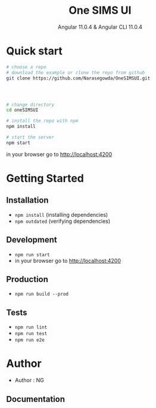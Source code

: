 <p align="center">
  <h1 align="center">One SIMS UI</h1>
  <p align="center">
    Angular 11.0.4 & Angular CLI 11.0.4
  </p>
</p>


# Quick start

```bash
# choose a repo
# download the example or clone the repo from github
git clone https://github.com/Narasegowda/OneSIMSUI.git




# change directory
cd oneSIMSUI

# install the repo with npm
npm install

# start the server
npm start

```
in your browser go to [http://localhost:4200](http://localhost:4200) 




# Getting Started


## Installation
* `npm install` (installing dependencies)
* `npm outdated` (verifying dependencies)

## Development
* `npm run start`
* in your browser go to [http://localhost:4200](http://localhost:4200) 

## Production 
* `npm run build --prod`

## Tests
* `npm run lint`
* `npm run test`
* `npm run e2e`

# Author
* Author  : NG


## Documentation




